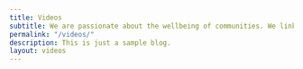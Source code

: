 ```yaml
---
title: Videos
subtitle: We are passionate about the wellbeing of communities. We link artists to social issues via music videos and conversation guides. The result, community level conversations through schools, churches, and other local institutions to better understand and address these issues.
permalink: "/videos/"
description: This is just a sample blog.
layout: videos
---
```


